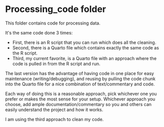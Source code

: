 # Processing_code folder

This folder contains code for processing data.

It's the same code done 3 times:

* First, there is an R script that you can run which does all the cleaning.
* Second, there is a Quarto file which contains exactly the same code as the R script.
* Third, my current favorite, is a Quarto file with an approach where the code is pulled in from the R script and run.

The last version has the advantage of having code in one place for easy maintenance (writing/debugging), and reusing by pulling the code chunk into the Quarto file for a nice combination of text/commentary and code.

Each way of doing this is a reasonable approach, pick whichever one you prefer or makes the most sense for your setup. Whichever approach you choose, add ample documentation/commentary so you and others can easily understand the project and how it works.


I am using the third approach to clean my code.
